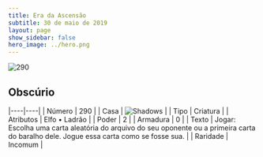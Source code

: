 ```yaml
---
title: Era da Ascensão
subtitle: 30 de maio de 2019
layout: page
show_sidebar: false
hero_image: ../hero.png
---
```


![290](https://cdn.keyforgegame.com/media/card_front/pt/435_290_7CRQ39P5WH36_pt.png)

## Obscúrio

|----|----|
| Número | 290 |
| Casa | ![Shadows](https://archonarcana.com/images/thumb/e/ee/Shadows.png/22px-Shadows.png "Sombras") |
| Tipo | Criatura |
| Atributos | Elfo • Ladrão |
| Poder | 2 |
| Armadura | 0 |
| Texto | Jogar: Escolha uma carta aleatória do arquivo do seu oponente ou a primeira carta do baralho dele. Jogue essa carta como se fosse sua. |
| Raridade | Incomum |
